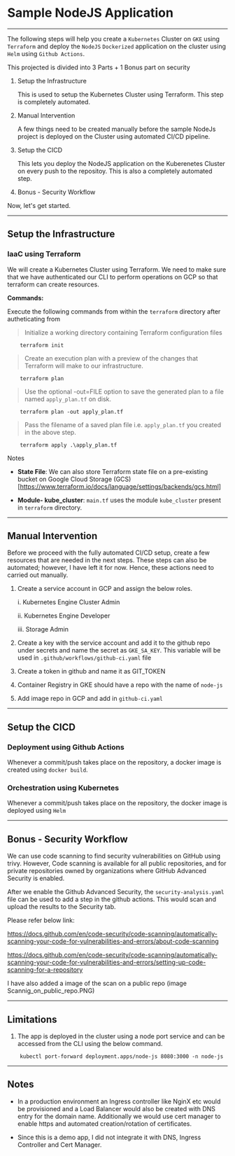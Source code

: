 # Sample NodeJS Application

---


The following steps will help you create a `Kubernetes` Cluster on `GKE` using `Terraform` and deploy the `NodeJS` `Dockerized` application on the cluster using `Helm` using `Github Actions`.

This projected is divided into 3 Parts + 1 Bonus part on security
1. Setup the Infrastructure
    
    This is used to setup the Kubernetes Cluster using Terraform. This step is completely automated.
2. Manual Intervention

    A few things need to be created manually before the sample NodeJs project is deployed on the Cluster using automated CI/CD pipeline. 

3. Setup the CICD

    This lets you deploy the NodeJS application on the Kuberenetes Cluster on every push to the repositoy. This is also a completely automated step.

4. Bonus - Security Workflow    




Now, let's get started.

---

## Setup the Infrastructure

### IaaC using Terraform 

We will create a Kubernetes Cluster using Terraform. We need to make sure that we have authenticated our CLI to perform operations on GCP so that terraform can create resources.

**Commands:**


Execute the following commands from within the `terraform` directory after autheticating from 



> Initialize a working directory containing Terraform configuration files

```
    terraform init
```

> Create an execution plan with a preview of the changes that Terraform will make to our infrastructure.

```
    terraform plan
```

> Use the optional -out=FILE option to save the generated plan to a file named `apply_plan.tf` on disk.

```
    terraform plan -out apply_plan.tf
```

> Pass the filename of a saved plan file i.e. `apply_plan.tf` you created in the above step.

```
    terraform apply .\apply_plan.tf
```    

Notes

* **State File**: We can also store Terraform state file on a pre-existing bucket on Google Cloud Storage (GCS) [https://www.terraform.io/docs/language/settings/backends/gcs.html]

* **Module- kube_cluster**: `main.tf` uses the module `kube_cluster` present in `terraform` directory.

---

## Manual Intervention

Before we proceed with the fully automated CI/CD setup, create a few resources that are needed in the next steps. These steps can also be automated; however, I have left it for now. Hence, these actions need to carried out manually.

1. Create a service account in GCP and assign the below roles.
    
    i.  Kubernetes Engine Cluster Admin

    ii. Kubernetes Engine Developer

    iii. Storage Admin

2. Create a key  with the service account and add it to the github repo under secrets and name the secret as `GKE_SA_KEY`. This variable will be used in `.github/workflows/github-ci.yaml` file

3. Create a token in github and name it as GIT_TOKEN

4. Container Registry in GKE should have a repo with the name of `node-js`

5. Add image repo in GCP and add in `github-ci.yaml`


---

## Setup the CICD

### Deployment using Github Actions

Whenever a commit/push takes place on the repository, a docker image is created using `docker build`.

### Orchestration using Kubernetes

Whenever a commit/push takes place on the repository, the docker image is deployed using `Helm`


---

## Bonus - Security Workflow

We can use code scanning to find security vulnerabilities on GitHub using trivy.
However, Code scanning is available for all public repositories, and for private repositories owned by organizations where GitHub Advanced Security is enabled.

After we enable the Github Advanced Security, the `security-analysis.yaml` file can be used to add a step in the github actions. This would scan and upload the results to the Security tab.

Please refer below link:

https://docs.github.com/en/code-security/code-scanning/automatically-scanning-your-code-for-vulnerabilities-and-errors/about-code-scanning

https://docs.github.com/en/code-security/code-scanning/automatically-scanning-your-code-for-vulnerabilities-and-errors/setting-up-code-scanning-for-a-repository

I have also added a image of the scan on a public repo (image Scannig_on_public_repo.PNG)

---

## Limitations

1. The app is deployed in the cluster using a node port service and can be accessed from the CLI using the below command. 
 

```
    kubectl port-forward deployment.apps/node-js 8080:3000 -n node-js
```


---

## Notes

* In a production environment an Ingress controller like NginX etc would be provisioned and a Load Balancer would also be created with DNS entry for the domain name. Additionally we would use cert manager to enable https and automated creation/rotation of certificates.

* Since this is a demo app, I did not integrate it with DNS, Ingress Controller and Cert Manager.